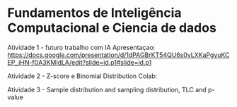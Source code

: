 # Fundamentos de Inteligência Computacional e Ciencia de dados

Atividade 1 - futuro trabalho com IA
Apresentaçao: https://docs.google.com/presentation/d/1dPAGBrKT54QU6s0vLXKaPgyuKCEP_jHN-f0A3KMldLA/edit?slide=id.p1#slide=id.p1

Atividade 2 - Z-score e Binomial Distribution
Colab: 

Atividade 3 - Sample distribution and sampling distribution, TLC and p-value
